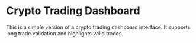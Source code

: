 # Crypto Trading Dashboard

This is a simple version of a crypto trading dashboard interface. It supports long trade validation and highlights valid trades.